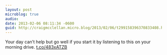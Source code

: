 ```yaml
---
layout: post
microblog: true
audio: 
date: 2013-02-06 08:11:34 -0600
guid: http://craigmcclellan.micro.blog/2013/02/06/t299158396370833408.html
---
```

Your day can’t help but go well if you start it by listening to this on your morning drive. [t.co/483xATZB](http://t.co/483xATZB)
